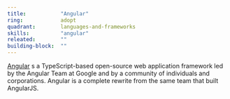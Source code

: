 ```yaml
---
title:           "Angular"
ring:            adopt
quadrant:        languages-and-frameworks
skills:          "angular"
releated:        ""
building-block:  ""
---
```


[Angular](https://angular.io/) s a TypeScript-based open-source web application framework led by the Angular Team at Google and by a community of individuals and corporations. Angular is a complete rewrite from the same team that built AngularJS. 